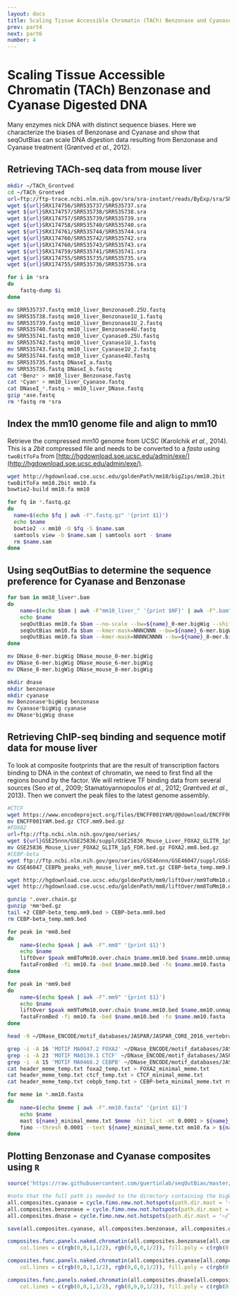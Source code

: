 ```yaml
---
layout: docs
title: Scaling Tissue Accessible Chromatin (TACh) Benzonase and Cyanase Digested DNA
prev: part4
next: part6
number: 4
---
```


# Scaling Tissue Accessible Chromatin (TACh) Benzonase and Cyanase Digested DNA

Many enzymes nick DNA with distinct sequence biases. Here we characterize the biases of Benzonase and Cyanase and show that seqOutBias can scale DNA digestion data resulting from Benzonase and Cyanase treatment (Grøntved *et al.*, 2012).

## Retrieving TACh-seq data from mouse liver

```bash
mkdir ~/TACh_Grontved
cd ~/TACh_Grontved 
url=ftp://ftp-trace.ncbi.nlm.nih.gov/sra/sra-instant/reads/ByExp/sra/SRX/SRX174/ 
wget ${url}SRX174756/SRR535737/SRR535737.sra
wget ${url}SRX174757/SRR535738/SRR535738.sra
wget ${url}SRX174757/SRR535739/SRR535739.sra
wget ${url}SRX174758/SRR535740/SRR535740.sra
wget ${url}SRX174761/SRR535744/SRR535744.sra
wget ${url}SRX174760/SRR535742/SRR535742.sra
wget ${url}SRX174760/SRR535743/SRR535743.sra
wget ${url}SRX174759/SRR535741/SRR535741.sra
wget ${url}SRX174755/SRR535735/SRR535735.sra
wget ${url}SRX174755/SRR535736/SRR535736.sra

for i in *sra
do
    fastq-dump $i
done

mv SRR535737.fastq mm10_liver_Benzonase0.25U.fastq
mv SRR535738.fastq mm10_liver_Benzonase1U_1.fastq
mv SRR535739.fastq mm10_liver_Benzonase1U_2.fastq
mv SRR535740.fastq mm10_liver_Benzonase4U.fastq
mv SRR535741.fastq mm10_liver_Cyanase0.25U.fastq
mv SRR535742.fastq mm10_liver_Cyanase1U_1.fastq
mv SRR535743.fastq mm10_liver_Cyanase1U_2.fastq
mv SRR535744.fastq mm10_liver_Cyanase4U.fastq
mv SRR535735.fastq DNaseI_a.fastq 
mv SRR535736.fastq DNaseI_b.fastq
cat *Benz* > mm10_liver_Benzonase.fastq 
cat *Cyan* > mm10_liver_Cyanase.fastq
cat DNaseI_*.fastq > mm10_liver_DNase.fastq 
gzip *ase.fastq
rm *fastq rm *sra
```

## Index the mm10 genome file and align to mm10

Retrieve the compressed mm10 genome from UCSC (Karolchik *et al.*, 2014). This is a *2bit* compressed file and needs to be converted to a *fasta* using `twoBitToFa` from [http://hgdownload.soe.ucsc.edu/admin/exe/](http://hgdownload.soe.ucsc.edu/admin/exe/).

```bash
wget http://hgdownload.cse.ucsc.edu/goldenPath/mm10/bigZips/mm10.2bit
twoBitToFa mm10.2bit mm10.fa
bowtie2-build mm10.fa mm10

for fq in *.fastq.gz
do
  name=$(echo $fq | awk -F".fastq.gz" '{print $1}')
  echo $name
  bowtie2 -x mm10 -U $fq -S $name.sam
  samtools view -b $name.sam | samtools sort - $name
  rm $name.sam
done
```

## Using seqOutBias to determine the sequence preference for Cyanase and Benzonase

```bash
for bam in mm10_liver*.bam
do
    name=$(echo $bam | awk -F"mm10_liver_" '{print $NF}' | awk -F".bam" '{print $1}')
    echo $name
    seqOutBias mm10.fa $bam --no-scale --bw=${name}_0-mer.bigWig --shift-counts --skip-bed --read-size=35 
    seqOutBias mm10.fa $bam --kmer-mask=NNNCNNN --bw=${name}_6-mer.bigWig --shift-counts --read-size=35 
    seqOutBias mm10.fa $bam --kmer-mask=NNNNCNNNN --bw=${name}_8-mer.bigWig --shift-counts --read-size=35
done

mv DNase_0-mer.bigWig DNase_mouse_0-mer.bigWig 
mv DNase_6-mer.bigWig DNase_mouse_6-mer.bigWig 
mv DNase_8-mer.bigWig DNase_mouse_8-mer.bigWig

mkdir dnase
mkdir benzonase
mkdir cyanase
mv Benzonase*bigWig benzonase 
mv Cyanase*bigWig cyanase
mv DNase*bigWig dnase
```

## Retrieving ChIP-seq binding and sequence motif data for mouse liver

To look at composite footprints that are the result of transcription factors binding to DNA in the context of chromatin, we need to first find all the regions bound by the factor. We will retrieve TF binding data from several sources (Seo *et al.*, 2009; Stamatoyannopoulos *et al.*, 2012; Grøntved *et al.*, 2013). Then we convert the peak files to the latest genome assembly.

```bash
#CTCF
wget https://www.encodeproject.org/files/ENCFF001YAM/@@download/ENCFF001YAM.bed.gz
mv ENCFF001YAM.bed.gz CTCF.mm9.bed.gz
#FOXA2
url=ftp://ftp.ncbi.nlm.nih.gov/geo/series/
wget ${url}GSE25nnn/GSE25836/suppl/GSE25836_Mouse_Liver_FOXA2_GLITR_1p5_FDR.bed.gz
mv GSE25836_Mouse_Liver_FOXA2_GLITR_1p5_FDR.bed.gz FOXA2.mm8.bed.gz
#CEBP-beta
wget ftp://ftp.ncbi.nlm.nih.gov/geo/series/GSE46nnn/GSE46047/suppl/GSE46047%5FCEBPb%5Fpeaks%5Fveh%5Fmouse%5Fliver%5Fmm9%2Etxt%2Egz 
mv GSE46047_CEBPb_peaks_veh_mouse_liver_mm9.txt.gz CEBP-beta_temp.mm9.bed.gz

wget http://hgdownload.cse.ucsc.edu/goldenPath/mm9/liftOver/mm9ToMm10.over.chain.gz 
wget http://hgdownload.cse.ucsc.edu/goldenPath/mm8/liftOver/mm8ToMm10.over.chain.gz

gunzip *.over.chain.gz
gunzip *mm*bed.gz
tail +2 CEBP-beta_temp.mm9.bed > CEBP-beta.mm9.bed 
rm CEBP-beta_temp.mm9.bed

for peak in *mm8.bed
do
    name=$(echo $peak | awk -F".mm8" '{print $1}')
    echo $name
    liftOver $peak mm8ToMm10.over.chain $name.mm10.bed $name.mm10.unmapped.txt -bedPlus=6 
    fastaFromBed -fi mm10.fa -bed $name.mm10.bed -fo $name.mm10.fasta
done

for peak in *mm9.bed
do
    name=$(echo $peak | awk -F".mm9" '{print $1}')
    echo $name
    liftOver $peak mm9ToMm10.over.chain $name.mm10.bed $name.mm10.unmapped.txt -bedPlus=6 
    fastaFromBed -fi mm10.fa -bed $name.mm10.bed -fo $name.mm10.fasta
done

head -9 ~/DNase_ENCODE/motif_databases/JASPAR/JASPAR_CORE_2016_vertebrates.meme > header_meme_temp.txt

grep -i -A 16 'MOTIF MA0047.2 FOXA2' ~/DNase_ENCODE/motif_databases/JASPAR/JASPAR_CORE_2016.meme > foxa2_temp.txt 
grep -i -A 23 'MOTIF MA0139.1 CTCF' ~/DNase_ENCODE/motif_databases/JASPAR/JASPAR_CORE_2016.meme > ctcf_temp.txt 
grep -i -A 15 'MOTIF MA0466.2 CEBPB' ~/DNase_ENCODE/motif_databases/JASPAR/JASPAR_CORE_2016.meme > cebpb_temp.txt 
cat header_meme_temp.txt foxa2_temp.txt > FOXA2_minimal_meme.txt
cat header_meme_temp.txt ctcf_temp.txt > CTCF_minimal_meme.txt
cat header_meme_temp.txt cebpb_temp.txt > CEBP-beta_minimal_meme.txt rm *temp.txt

for meme in *.mm10.fasta
do
    name=$(echo $meme | awk -F".mm10.fasta" '{print $1}')
    echo $name
    mast ${name}_minimal_meme.txt $meme -hit_list -mt 0.0001 > ${name}_mast.txt 
    fimo --thresh 0.0001 --text ${name}_minimal_meme.txt mm10.fa > ${name}_fimo.txt ceqlogo -i1 ${name}_minimal_meme.txt -o ${name}_logo.eps -N -Y
done
```

## Plotting Benzonase and Cyanase composites using `R`

```r
source('https://raw.githubusercontent.com/guertinlab/seqOutBias/master/docs/R/seqOutBias_functions.R')

#note that the full path is needed to the directory containing the bigWigs
all.composites.cyanase = cycle.fimo.new.not.hotspots(path.dir.mast = '~/TACh_Grontved/', path.dir.bigWig = '/Users/guertinlab/TACh_Grontved/cyanase/', window = 30, exp = 'Cyanase')
all.composites.benzonase = cycle.fimo.new.not.hotspots(path.dir.mast = '~/TACh_Grontved/', path.dir.bigWig = '/Users/guertinlab/TACh_Grontved/benzonase/', window = 30, exp = 'Benzonase')
all.composites.dnase = cycle.fimo.new.not.hotspots(path.dir.mast = '~/TACh_Grontved/', path.dir.bigWig = '/Users/guertinlab/TACh_Grontved/dnase/', window = 30, exp = 'DNase_mm10')

save(all.composites.cyanase, all.composites.benzonase, all.composites.dnase, file = 'MOUSE_composites.Rdata')

composites.func.panels.naked.chromatin(all.composites.benzonase[all.composites.benzonase$cond == 'Benzonase_0-mer' | all.composites.benzonase$cond == 'Benzonase_8-mer',], fact= "Benzonase8", summit= "Motif",num = 24,
    col.lines = c(rgb(0,0,1,1/2), rgb(0,0,0,1/2)), fill.poly = c(rgb(0,0,1,1/4), rgb(0,0,0,1/4)))

composites.func.panels.naked.chromatin(all.composites.cyanase[all.composites.cyanase$cond == 'Cyanase_0-mer' | all.composites.cyanase$cond == 'Cyanase_8-mer',], fact= "Cyanase8", summit= "Motif",num = 24,
    col.lines = c(rgb(0,0,1,1/2), rgb(0,0,0,1/2)), fill.poly = c(rgb(0,0,1,1/4), rgb(0,0,0,1/4)))

composites.func.panels.naked.chromatin(all.composites.dnase[all.composites.dnase$cond == 'DNase_mouse_0-mer' | all.composites.dnase$cond == 'DNase_mouse_6-mer',], fact= "Dnase6", summit= "Motif",num = 24,
    col.lines = c(rgb(0,0,1,1/2), rgb(0,0,0,1/2)), fill.poly = c(rgb(0,0,1,1/4), rgb(0,0,0,1/4)))
```

